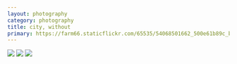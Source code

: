 ```yaml
---
layout: photography
category: photography
title: city, without
primary: https://farm66.staticflickr.com/65535/54068501662_500e61b89c_b.jpg
---
```


<div class="gallery">
  <div class="row">
    <div class="column">
      <img src="https://farm66.staticflickr.com/65535/54068501662_500e61b89c_b.jpg">
      <img src="https://farm66.staticflickr.com/65535/54186587391_067c238892_b.jpg">
      <img src="https://farm66.staticflickr.com/65535/54471977529_e263e182cc_b.jpg">
    </div>
  </div>
</div>
